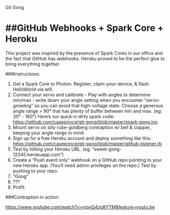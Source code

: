 Git Gong

##GitHub Webhooks + Spark Core + Heroku
========

This project was inspired by the presence of Spark Cores in our office and the fact that GitHub has webhooks. Heroku proved to be the perfect glue to bring everything together.

###Instructions:

1. Get a Spark Core or Photon. Register, claim-your-device, & flash HelloWorld via wifi.
1. Connect your servo and calibrate - Play with angles to determine min/max - write down your angle setting when you encounter “servo-growling” so you can avoid that high-voltage state. Choose a generous angle range > 90° that has plenty of buffer between min and max. (eg: 30° - 160°) Here’s our quick-n-dirty spark code: https://github.com/caseprince/git-gong/blob/master/spark-gong.ino
1. Mount servo on silly rube-goldberg contraption w/ bell & clapper, keeping your angle range in mind.
1. Sign up for a free Heroku account and deploy something like this: https://github.com/caseprince/git-gong/blob/master/github-listener.rb
1. Test by hitting your Heroku URL. (eg: “sweet-gong-12345.herokuapp.com”)
1. Create a “Push event only” webhook on a GitHub repo pointing to your new Heroku app. (You’ll need admin privileges on the repo.) Test by pushing to your repo.
1. “Gong”
1. ???
1. Profit.

###Contraption in action:

https://www.youtube.com/watch?v=mpxQ4zg8YTM&feature=youtu.be

